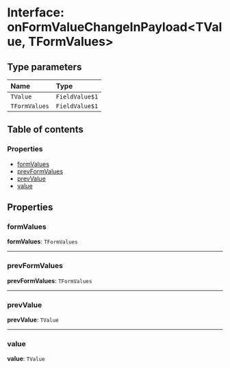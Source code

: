 # Interface: onFormValueChangeInPayload\<TValue, TFormValues>

## Type parameters

| Name | Type |
| :------ | :------ |
| `TValue` | `FieldValue$1` |
| `TFormValues` | `FieldValue$1` |

## Table of contents

### Properties

* [formValues](/auto-docs/editor/interfaces/onFormValueChangeInPayload.md#formvalues)
* [prevFormValues](/auto-docs/editor/interfaces/onFormValueChangeInPayload.md#prevformvalues)
* [prevValue](/auto-docs/editor/interfaces/onFormValueChangeInPayload.md#prevvalue)
* [value](/auto-docs/editor/interfaces/onFormValueChangeInPayload.md#value)

## Properties

### formValues

**formValues**: `TFormValues`

***

### prevFormValues

**prevFormValues**: `TFormValues`

***

### prevValue

**prevValue**: `TValue`

***

### value

**value**: `TValue`
